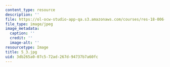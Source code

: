 ```yaml
---
content_type: resource
description: ''
file: https://ol-ocw-studio-app-qa.s3.amazonaws.com/courses/res-18-006-calculus-revisited-single-variable-calculus-fall-2010/3db265a007c572ad267d94737b7a60fc_5_3.jpg
file_type: image/jpeg
image_metadata:
  caption: ''
  credit: ''
  image-alt: ''
resourcetype: Image
title: 5_3.jpg
uid: 3db265a0-07c5-72ad-267d-94737b7a60fc
---
```


